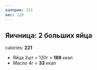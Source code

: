 ```yaml
---
калории: 221
вес: 120
---
```

## Яичница: 2 больших яйца
calories: **221**
- Яйца 2шт = 120г = **188** ккал
- Масло 4г = **33** ккал 

